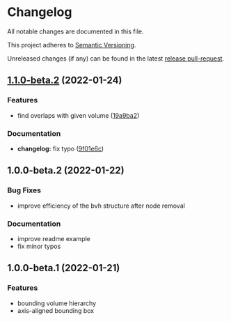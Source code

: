 # Changelog

All notable changes are documented in this file.

This project adheres to [Semantic Versioning].

Unreleased changes (if any) can be found in the latest [release pull-request].

[Semantic Versioning]: https://semver.org/spec/v2.0.0.html
[release pull-request]: https://github.com/jcornaz/bvh-arena/pulls?q=is%3Apr+is%3Aopen+label%3A%22autorelease%3A+pending%22


## [1.1.0-beta.2](https://github.com/jcornaz/bvh-arena/compare/v1.0.0-beta.2...v1.1.0-beta.2) (2022-01-24)


### Features

* find overlaps with given volume ([19a9ba2](https://github.com/jcornaz/bvh-arena/commit/19a9ba2bf6afec47960cc622395a7a82bb0a2a60))


### Documentation

* **changelog:** fix typo ([9f01e6c](https://github.com/jcornaz/bvh-arena/commit/9f01e6cfe043f1c13c19ac8e9b73d4b1d9efa8af))

## 1.0.0-beta.2 (2022-01-22)

### Bug Fixes

- improve efficiency of the bvh structure after node removal


### Documentation

- improve readme example
- fix minor typos


## 1.0.0-beta.1 (2022-01-21)

### Features

* bounding volume hierarchy
* axis-aligned bounding box
